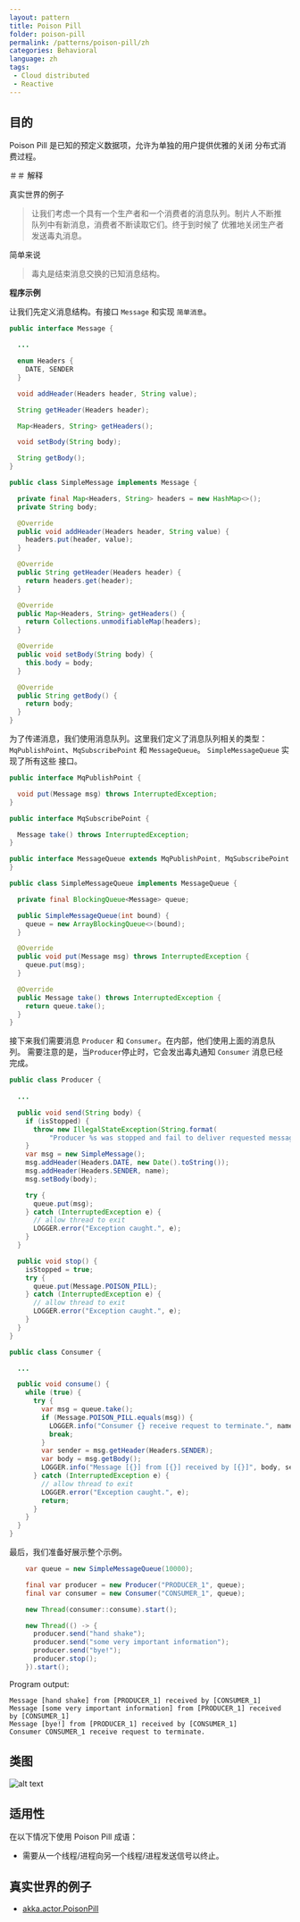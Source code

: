 ```yaml
---
layout: pattern
title: Poison Pill
folder: poison-pill
permalink: /patterns/poison-pill/zh
categories: Behavioral
language: zh
tags:
 - Cloud distributed
 - Reactive
---
```


## 目的
Poison Pill 是已知的预定义数据项，允许为单独的用户提供优雅的关闭
分布式消费过程。

＃＃ 解释

真实世界的例子

> 让我们考虑一个具有一个生产者和一个消费者的消息队列。制片人不断推
> 队列中有新消息，消费者不断读取它们。终于到时候了
> 优雅地关闭生产者发送毒丸消息。

简单来说

> 毒丸是结束消息交换的已知消息结构。

**程序示例**

让我们先定义消息结构。有接口 `Message` 和实现
`简单消息`。

```java
public interface Message {

  ...

  enum Headers {
    DATE, SENDER
  }

  void addHeader(Headers header, String value);

  String getHeader(Headers header);

  Map<Headers, String> getHeaders();

  void setBody(String body);

  String getBody();
}

public class SimpleMessage implements Message {

  private final Map<Headers, String> headers = new HashMap<>();
  private String body;

  @Override
  public void addHeader(Headers header, String value) {
    headers.put(header, value);
  }

  @Override
  public String getHeader(Headers header) {
    return headers.get(header);
  }

  @Override
  public Map<Headers, String> getHeaders() {
    return Collections.unmodifiableMap(headers);
  }

  @Override
  public void setBody(String body) {
    this.body = body;
  }

  @Override
  public String getBody() {
    return body;
  }
}
```

为了传递消息，我们使用消息队列。这里我们定义了消息队列相关的类型：
`MqPublishPoint`、`MqSubscribePoint` 和 `MessageQueue`。 `SimpleMessageQueue` 实现了所有这些
接口。

```java
public interface MqPublishPoint {

  void put(Message msg) throws InterruptedException;
}

public interface MqSubscribePoint {

  Message take() throws InterruptedException;
}

public interface MessageQueue extends MqPublishPoint, MqSubscribePoint {
}

public class SimpleMessageQueue implements MessageQueue {

  private final BlockingQueue<Message> queue;

  public SimpleMessageQueue(int bound) {
    queue = new ArrayBlockingQueue<>(bound);
  }

  @Override
  public void put(Message msg) throws InterruptedException {
    queue.put(msg);
  }

  @Override
  public Message take() throws InterruptedException {
    return queue.take();
  }
}
```

接下来我们需要消息 `Producer` 和 `Consumer`。在内部，他们使用上面的消息队列。
需要注意的是，当`Producer`停止时，它会发出毒丸通知
`Consumer` 消息已经完成。
```java
public class Producer {
  
  ... 

  public void send(String body) {
    if (isStopped) {
      throw new IllegalStateException(String.format(
          "Producer %s was stopped and fail to deliver requested message [%s].", body, name));
    }
    var msg = new SimpleMessage();
    msg.addHeader(Headers.DATE, new Date().toString());
    msg.addHeader(Headers.SENDER, name);
    msg.setBody(body);

    try {
      queue.put(msg);
    } catch (InterruptedException e) {
      // allow thread to exit
      LOGGER.error("Exception caught.", e);
    }
  }

  public void stop() {
    isStopped = true;
    try {
      queue.put(Message.POISON_PILL);
    } catch (InterruptedException e) {
      // allow thread to exit
      LOGGER.error("Exception caught.", e);
    }
  }
}

public class Consumer {

  ...

  public void consume() {
    while (true) {
      try {
        var msg = queue.take();
        if (Message.POISON_PILL.equals(msg)) {
          LOGGER.info("Consumer {} receive request to terminate.", name);
          break;
        }
        var sender = msg.getHeader(Headers.SENDER);
        var body = msg.getBody();
        LOGGER.info("Message [{}] from [{}] received by [{}]", body, sender, name);
      } catch (InterruptedException e) {
        // allow thread to exit
        LOGGER.error("Exception caught.", e);
        return;
      }
    }
  }
}
```

最后，我们准备好展示整个示例。
```java
    var queue = new SimpleMessageQueue(10000);

    final var producer = new Producer("PRODUCER_1", queue);
    final var consumer = new Consumer("CONSUMER_1", queue);

    new Thread(consumer::consume).start();

    new Thread(() -> {
      producer.send("hand shake");
      producer.send("some very important information");
      producer.send("bye!");
      producer.stop();
    }).start();
```

Program output:

```
Message [hand shake] from [PRODUCER_1] received by [CONSUMER_1]
Message [some very important information] from [PRODUCER_1] received by [CONSUMER_1]
Message [bye!] from [PRODUCER_1] received by [CONSUMER_1]
Consumer CONSUMER_1 receive request to terminate.
```

## 类图

![alt text](./etc/poison-pill.png "Poison Pill")

## 适用性
在以下情况下使用 Poison Pill 成语：

* 需要从一个线程/进程向另一个线程/进程发送信号以终止。

## 真实世界的例子

* [akka.actor.PoisonPill](http://doc.akka.io/docs/akka/2.1.4/java/untyped-actors.html)
